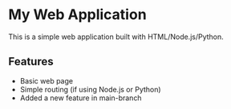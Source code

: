 # My Web Application

This is a simple web application built with HTML/Node.js/Python.

## Features
- Basic web page
- Simple routing (if using Node.js or Python)
- Added a new feature in main-branch
